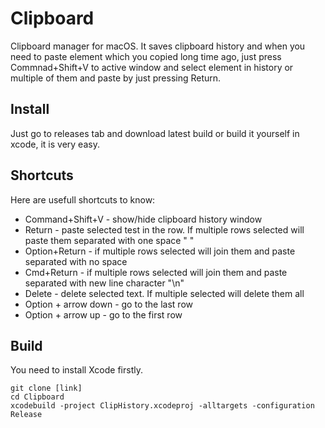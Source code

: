 #  Clipboard

Clipboard manager for macOS. It saves clipboard history and when you need to paste element which you copied long time ago, just press Commnad+Shift+V to active window and select element in history or multiple of them and paste by just pressing Return. 

## Install

Just go to releases tab and download latest build or build it yourself in xcode, it is very easy.

## Shortcuts

Here are usefull shortcuts to know: 

* Command+Shift+V - show/hide clipboard history window
* Return - paste selected test in the row. If multiple rows selected will paste them separated with one space " "
* Option+Return - if multiple rows selected will join them and paste separated with no space
* Cmd+Return - if multiple rows selected will join them and paste separated with new line character "\n"
* Delete - delete selected text. If multiple selected will delete them all
* Option + arrow down - go to the last row
* Option + arrow up - go to the first row

## Build

You need to install Xcode firstly.

```
git clone [link]
cd Clipboard
xcodebuild -project ClipHistory.xcodeproj -alltargets -configuration Release
```
